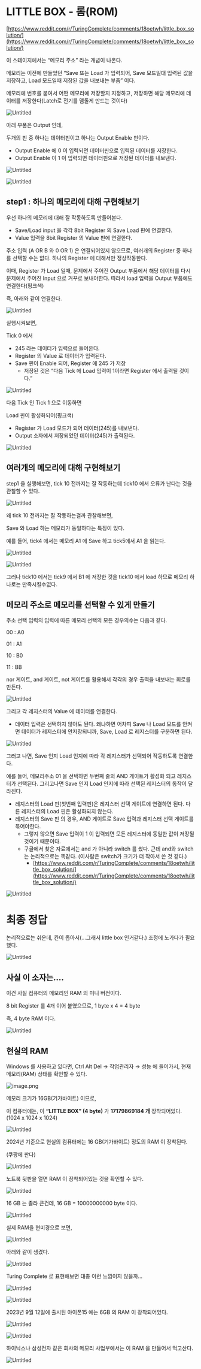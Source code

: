 # LITTLE BOX - 롬(ROM)

[https://www.reddit.com/r/TuringComplete/comments/18oetwh/little_box_solution/](https://www.reddit.com/r/TuringComplete/comments/18oetwh/little_box_solution/)

이 스테이지에서는 “메모리 주소” 라는 개념이 나온다.

메모리는 이전에 만들었던 “Save 또는 Load 가 입력되어, Save 모드일대 입력된 값을 저장하고, Load 모드일때 저장된 값을 내보내는 부품” 이다.

메모리에 번호를 붙여서 어떤 메모리에 저장할지 지정하고, 저장하면 해당 메모리에 데이터를 저장한다(Latch로 전기를 맴돌게 만드는 것이다)

![Untitled](LITTLE%20BOX%20-%20%E1%84%85%E1%85%A9%E1%86%B7(ROM)%201bc80ae0869c81b597d6f7f7b052f842/Untitled.png)

아래 부품은 Output 인데,

두개의 핀 중 하나는 데이터핀이고 하나는 Output Enable 핀이다.

- Output Enable 에 0 이 입력되면 데이터핀으로 입력된 데이터를 저장한다.
- Output Enable 이 1 이 입력되면 데이터핀으로 저장된 데이터를 내보낸다.

![Untitled](LITTLE%20BOX%20-%20%E1%84%85%E1%85%A9%E1%86%B7(ROM)%201bc80ae0869c81b597d6f7f7b052f842/Untitled%201.png)

![Untitled](LITTLE%20BOX%20-%20%E1%84%85%E1%85%A9%E1%86%B7(ROM)%201bc80ae0869c81b597d6f7f7b052f842/Untitled%202.png)

## step1 : 하나의 메모리에 대해 구현해보기

우선 하나의 메모리에 대해 잘 작동하도록 만들어본다.

- Save/Load input 을 각각 8bit Register 의 Save Load 핀에 연결한다.
- Value 입력을 8bit Register 의 Value 핀에 연결한다.

주소 입력 (A OR B 와 0 OR 1) 은 연결되어있지 않으므로, 여러개의 Register 중 하나를 선택할 수는 없다. 하나의 Register 에 대해서만 정상작동한다.

이때, Register 가 Load 일때, 문제에서 주어진 Output 부품에서 해당 데이터를 다시 문제에서 주어진 Input 으로 거꾸로 보내야한다. 따라서 load 입력을 Output 부품에도 연결한다(핑크색)

즉, 아래와 같이 연결한다.

![Untitled](LITTLE%20BOX%20-%20%E1%84%85%E1%85%A9%E1%86%B7(ROM)%201bc80ae0869c81b597d6f7f7b052f842/Untitled%203.png)

실행시켜보면,

Tick 0 에서

- 245 라는 데이터가 입력으로 들어온다.
- Register 의 Value 로 데이터가 입력된다.
- Save 핀이 Enable 되어, Register 에 245 가 저장
    - 저장된 것은 “다음 Tick 에 Load 입력이 1이라면 Register 에서 출력될 것이다.”

![Untitled](LITTLE%20BOX%20-%20%E1%84%85%E1%85%A9%E1%86%B7(ROM)%201bc80ae0869c81b597d6f7f7b052f842/Untitled%204.png)

다음 Tick 인 Tick 1 으로 이동하면

Load 핀이 활성화되어(핑크색)

- Register 가 Load 모드가 되어 데이터(245)를 내보낸다.
- Output 소자에서 저장되었던 데이터(245)가 출력된다.

![Untitled](LITTLE%20BOX%20-%20%E1%84%85%E1%85%A9%E1%86%B7(ROM)%201bc80ae0869c81b597d6f7f7b052f842/Untitled%205.png)

## 여러개의 메모리에 대해 구현해보기

step1 을 실행해보면, tick 10 전까지는 잘 작동하는데 tick10 에서 오류가 난다는 것을 관찰할 수 있다.

![Untitled](LITTLE%20BOX%20-%20%E1%84%85%E1%85%A9%E1%86%B7(ROM)%201bc80ae0869c81b597d6f7f7b052f842/Untitled%206.png)

왜 tick 10 전까지는 잘 작동하는걸까 관찰해보면,

Save 와 Load 하는 메모리가 동일하다는 특징이 있다.

예를 들어, tick4 에서는 메모리 A1 에 Save 하고 tick5에서 A1 을 읽는다.

![Untitled](LITTLE%20BOX%20-%20%E1%84%85%E1%85%A9%E1%86%B7(ROM)%201bc80ae0869c81b597d6f7f7b052f842/Untitled%207.png)

![Untitled](LITTLE%20BOX%20-%20%E1%84%85%E1%85%A9%E1%86%B7(ROM)%201bc80ae0869c81b597d6f7f7b052f842/Untitled%208.png)

그러나 tick10 에서는 tick9 에서 B1 에 저장한 것을 tick10 에서 load 하므로 메모리 하나로는 만족시킬수없다.

## 메모리 주소로 메모리를 선택할 수 있게 만들기

주소 선택 입력의 입력에 따른 메모리 선택의 모든 경우의수는 다음과 같다.

00 : A0

01 : A1

10 : B0

11 : BB

nor 게이트, and 게이트, not 게이트를 활용해서 각각의 경우 출력을 내보내는 회로를 만든다.

![Untitled](LITTLE%20BOX%20-%20%E1%84%85%E1%85%A9%E1%86%B7(ROM)%201bc80ae0869c81b597d6f7f7b052f842/Untitled%209.png)

그리고 각 레지스터의 Value 에 데이터를 연결한다.

- 데이터 입력은 선택하지 않아도 된다. 왜냐하면 어차피 Save 나 Load 모드를 안켜면 데이터가 레지스터에 안저장되니까, Save, Load 로 레지스터를 구분하면 된다.

![Untitled](LITTLE%20BOX%20-%20%E1%84%85%E1%85%A9%E1%86%B7(ROM)%201bc80ae0869c81b597d6f7f7b052f842/Untitled%2010.png)

그러고 나면, Save 인지 Load 인지에 따라 각 레지스터가 선택되어 작동하도록 연결한다.

예를 들어, 메모리주소 01 을 선택하면 두번째 줄의 AND 게이트가 활성화 되고 레지스터가 선택된다. 그리고나면 Save 인지 Load 인지에 따라 선택된 레지스터의 동작이 달라진다.

- 레지스터의 Load 핀(첫번째 입력핀)은 레지스터 선택 게이트에 연결하면 된다. 다른 레지스터의 Load 핀은 활성화되지 않는다.
- 레지스터의 Save 핀 의 경우, AND 게이트로 Save 입력과 레지스터 선택 게이트를 묶어야한다.
    - 그렇지 않으면 Save 입력이 1 이 입력되면 모든 레지스터에 동일한 값이 저장될 것이기 때문이다.
    - 구글에서 찾은 자료에서는 and 가 아니라 switch 를 썼다. 근데 and와 switch 는 논리적으로는 똑같다. (이사람은 switch가 크기가 더 작아서 쓴 것 같다.)
        - [https://www.reddit.com/r/TuringComplete/comments/18oetwh/little_box_solution/](https://www.reddit.com/r/TuringComplete/comments/18oetwh/little_box_solution/)

![Untitled](LITTLE%20BOX%20-%20%E1%84%85%E1%85%A9%E1%86%B7(ROM)%201bc80ae0869c81b597d6f7f7b052f842/Untitled%2011.png)

# 최종 정답

논리적으로는 쉬운데, 칸이 좁아서(…그래서 little box 인거같다.) 조정에 노가다가 필요했다.

![Untitled](LITTLE%20BOX%20-%20%E1%84%85%E1%85%A9%E1%86%B7(ROM)%201bc80ae0869c81b597d6f7f7b052f842/Untitled%2012.png)

## 사실 이 소자는….

이건 사실 컴퓨터의 메모리인 RAM 의 미니 버전이다.

8 bit Register 를 4개 이어 붙였으므로, 1 byte x 4 = 4 byte

즉, 4 byte RAM 이다.

![Untitled](LITTLE%20BOX%20-%20%E1%84%85%E1%85%A9%E1%86%B7(ROM)%201bc80ae0869c81b597d6f7f7b052f842/Untitled%2013.png)

## 현실의 RAM

Windows 를 사용하고 있다면, Ctrl Alt Del → 작업관리자 → 성능 에 들어가서, 현재 메모리(RAM) 상태를 확인할 수 있다.

![image.png](LITTLE%20BOX%20-%20%E1%84%85%E1%85%A9%E1%86%B7(ROM)%201bc80ae0869c81b597d6f7f7b052f842/image.png)

메모리 크기가 16GB(기가바이트) 이므로,

이 컴퓨터에는, 이 **“LITTLE BOX” (4 byte)** 가 **17179869184 개** 장착되어있다. (1024  x 1024 x 1024)

![Untitled](LITTLE%20BOX%20-%20%E1%84%85%E1%85%A9%E1%86%B7(ROM)%201bc80ae0869c81b597d6f7f7b052f842/Untitled%2012.png)

2024년 기준으로 현실의 컴퓨터에는 16 GB(기가바이트) 정도의 RAM 이 장착된다.

(쿠팡에 판다)

![Untitled](LITTLE%20BOX%20-%20%E1%84%85%E1%85%A9%E1%86%B7(ROM)%201bc80ae0869c81b597d6f7f7b052f842/Untitled%2014.png)

노트북 뒷판을 열면 RAM 이 장착되어있는 것을 확인할 수 있다.

![Untitled](LITTLE%20BOX%20-%20%E1%84%85%E1%85%A9%E1%86%B7(ROM)%201bc80ae0869c81b597d6f7f7b052f842/Untitled%2015.png)

16 GB 는 졸라 큰건데, 16 GB = 10000000000 byte 이다.

![Untitled](LITTLE%20BOX%20-%20%E1%84%85%E1%85%A9%E1%86%B7(ROM)%201bc80ae0869c81b597d6f7f7b052f842/Untitled%2016.png)

실제 RAM을 현미경으로 보면,

![Untitled](LITTLE%20BOX%20-%20%E1%84%85%E1%85%A9%E1%86%B7(ROM)%201bc80ae0869c81b597d6f7f7b052f842/Untitled%2017.png)

아래와 같이 생겼다.

![Untitled](LITTLE%20BOX%20-%20%E1%84%85%E1%85%A9%E1%86%B7(ROM)%201bc80ae0869c81b597d6f7f7b052f842/Untitled%2018.png)

Turing Complete 로 표현해보면 대충 이런 느낌이지 않을까…

![Untitled](LITTLE%20BOX%20-%20%E1%84%85%E1%85%A9%E1%86%B7(ROM)%201bc80ae0869c81b597d6f7f7b052f842/Untitled%2019.png)

![Untitled](LITTLE%20BOX%20-%20%E1%84%85%E1%85%A9%E1%86%B7(ROM)%201bc80ae0869c81b597d6f7f7b052f842/Untitled%2020.png)

 2023년 9월 12일에 출시된 아이폰15 에는 6GB 의 RAM 이 장착되어있다.

![Untitled](LITTLE%20BOX%20-%20%E1%84%85%E1%85%A9%E1%86%B7(ROM)%201bc80ae0869c81b597d6f7f7b052f842/Untitled%2021.png)

![Untitled](LITTLE%20BOX%20-%20%E1%84%85%E1%85%A9%E1%86%B7(ROM)%201bc80ae0869c81b597d6f7f7b052f842/Untitled%2022.png)

하이닉스나 삼성전자 같은 회사의 메모리 사업부에서는 이 RAM 을 만들어서 먹고산다.

![Untitled](LITTLE%20BOX%20-%20%E1%84%85%E1%85%A9%E1%86%B7(ROM)%201bc80ae0869c81b597d6f7f7b052f842/Untitled%2023.png)